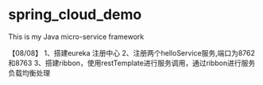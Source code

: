 # spring_cloud_demo
This is my Java micro-service framework

【08/08】
1、搭建eureka 注册中心
2、注册两个helloService服务,端口为8762和8763
3、搭建ribbon，使用restTemplate进行服务调用，通过ribbon进行服务负载均衡处理